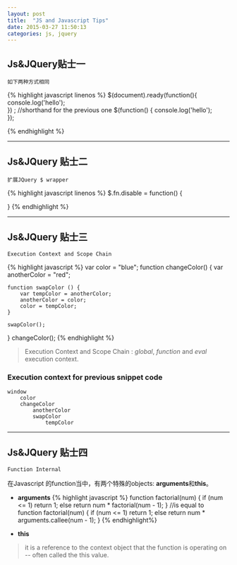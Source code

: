 ```yaml
---
layout: post
title:  "JS and Javascript Tips"
date: 2015-03-27 11:50:13
categories: js, jquery
---
```


## Js&JQuery贴士一 

    如下两种方式相同
{% highlight javascript linenos %}
$(document).ready(function(){
    console.log('hello');    
}) ;
//shorthand for the previous one
$(function() {
    console.log('hello');    
});

{% endhighlight %}

***

## Js&JQuery 贴士二

    扩展JQuery $ wrapper

{% highlight javascript linenos %}
$.fn.disable = function() {
    
}
{% endhighlight %}

***

## Js&JQuery 贴士三
    Execution Context and Scope Chain

{% highlight javascript %}
var color = "blue";
function changeColor() {
    var anotherColor = "red";

    function swapColor () {
        var tempColor = anotherColor;
        anotherColor = color;
        color = tempColor;
    }

    swapColor();
}
changeColor();
{% endhighlight %}

> Execution Context and Scope Chain :
> *global*, *function* and *eval* execution context.

### Execution context for previous snippet code
    window
        color
        changeColor
            anotherColor
            swapColor
                tempColor

***

## Js&JQuery 贴士四
    Function Internal

在Javascript 的function当中，有两个特殊的objects: **arguments**和**this**。

- **arguments**
{% highlight javascript %}
    function factorial(num)
    {
        if (num <= 1)
            return 1;
        else
            return num * factorial(num - 1);
    }
    //is equal to
    function factorial(num)
    {
       if (num <= 1) 
           return 1;
        else
            return num * arguments.callee(num - 1);
    }
{% endhighlight%}

- **this**

> it is a reference to the context object that the function is operating on -- often called the this value.
